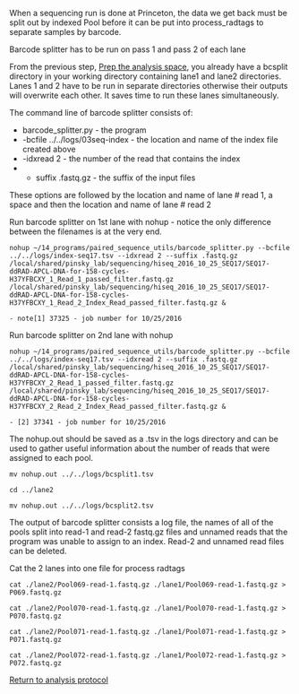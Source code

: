 When a sequencing run is done at Princeton, the data we get back must be split out by indexed Pool before it can be put into process_radtags to separate samples by barcode.

Barcode splitter has to be run on pass 1 and pass 2 of each lane

From the previous step, [Prep the analysis space](./1.prep_seq_space.md), you already have a bcsplit directory in your working directory containing lane1 and lane2 directories.  Lanes 1 and 2 have to be run in separate directories otherwise their outputs will overwrite each other.  It saves time to run these lanes simultaneously.

The command line of barcode splitter consists of:
  - barcode_splitter.py - the program
  - -bcfile ../../logs/03seq-index - the location and name of the index file created above
  - -idxread 2 - the number of the read that contains the index
  - - suffix .fastq.gz - the suffix of the input files

These options are followed by the location and name of lane # read 1, a space and then the location and name of lane # read 2

Run barcode splitter on 1st lane with nohup  - notice the only difference between the filenames is at the very end.

`nohup ~/14_programs/paired_sequence_utils/barcode_splitter.py --bcfile ../../logs/index-seq17.tsv --idxread 2 --suffix .fastq.gz /local/shared/pinsky_lab/sequencing/hiseq_2016_10_25_SEQ17/SEQ17-ddRAD-APCL-DNA-for-158-cycles-H37YFBCXY_1_Read_1_passed_filter.fastq.gz /local/shared/pinsky_lab/sequencing/hiseq_2016_10_25_SEQ17/SEQ17-ddRAD-APCL-DNA-for-158-cycles-H37YFBCXY_1_Read_2_Index_Read_passed_filter.fastq.gz &`

    - note[1] 37325 - job number for 10/25/2016

Run barcode splitter on 2nd lane with nohup

`nohup ~/14_programs/paired_sequence_utils/barcode_splitter.py --bcfile ../../logs/index-seq17.tsv --idxread 2 --suffix .fastq.gz /local/shared/pinsky_lab/sequencing/hiseq_2016_10_25_SEQ17/SEQ17-ddRAD-APCL-DNA-for-158-cycles-H37YFBCXY_2_Read_1_passed_filter.fastq.gz /local/shared/pinsky_lab/sequencing/hiseq_2016_10_25_SEQ17/SEQ17-ddRAD-APCL-DNA-for-158-cycles-H37YFBCXY_2_Read_2_Index_Read_passed_filter.fastq.gz &`

    - [2] 37341 - job number for 10/25/2016

The nohup.out should be saved as a .tsv in the logs directory and can be used to gather useful information about the number of reads that were assigned to each pool.

`mv nohup.out ../../logs/bcsplit1.tsv`

`cd ../lane2`

`mv nohup.out ../../logs/bcsplit2.tsv`

The output of barcode splitter consists a log file, the names of all of the pools split into read-1 and read-2 fastq.gz files and unnamed reads that the program was unable to assign to an index.  Read-2 and unnamed read files can be deleted.

Cat the 2 lanes into one file for process radtags

`cat ./lane2/Pool069-read-1.fastq.gz ./lane1/Pool069-read-1.fastq.gz > P069.fastq.gz`

`cat ./lane2/Pool070-read-1.fastq.gz ./lane1/Pool070-read-1.fastq.gz > P070.fastq.gz`

`cat ./lane2/Pool071-read-1.fastq.gz ./lane1/Pool071-read-1.fastq.gz > P071.fastq.gz`

`cat ./lane2/Pool072-read-1.fastq.gz ./lane1/Pool072-read-1.fastq.gz > P072.fastq.gz`

[Return to analysis protocol](./0.hiseq_ddocent.md)
